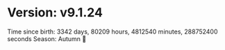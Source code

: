# Version: v9.1.24
Time since birth: 3342 days, 80209 hours, 4812540 minutes, 288752400 seconds
Season: Autumn 🍁
